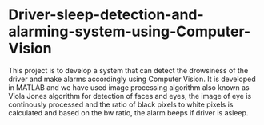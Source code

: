 # Driver-sleep-detection-and-alarming-system-using-Computer-Vision
This project is to develop a system that can detect the drowsiness of the driver and make alarms accordingly using Computer Vision. It is developed in MATLAB and we have used image processing algorithm also known as Viola Jones algorithm for detection of faces and eyes, the image of eye is continously processed and the ratio of black pixels to white pixels is calculated and based on the bw ratio, the alarm beeps if driver is asleep.

